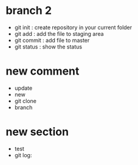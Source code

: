 # branch 2

- git init : create repository in your current folder
- git add : add the file to staging area
- git commit : add file to master
- git status : show the status
# new comment
- update
- new
- git clone <URL>
- branch

# new section
- test
- git log: 
